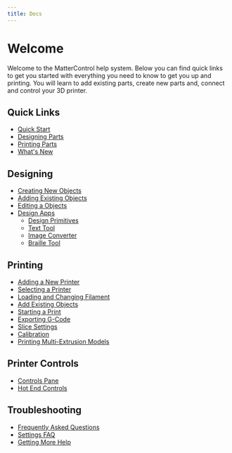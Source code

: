 ```yaml
---
title: Docs
---
```


Welcome
=======

Welcome to the MatterControl help system. Below you can find quick links to get you started with everything you need to know to get you up and printing. You will learn to add existing parts, create new parts and, connect and control your 3D printer.

## Quick Links

* [Quick Start](quick-start.md)
* [Designing Parts](designing/index.md)
* [Printing Parts](printing/index.md)
* [What's New](whats-new.md)

## Designing

* [Creating New Objects](designing/creating-new-objects.md)
* [Adding Existing Objects](designing/add-existing-objects.md)
* [Editing a Objects](designing/editing-objects.md)
* [Design Apps](designing/design-apps/index.md)
  * [Design Primitives](designing/design-primitives/index.md)
  * [Text Tool](designing/design-primitives/text-tool.md)
  * [Image Converter](designing/design-primitives/image-converter.md)
  * [Braille Tool](designing/design-primitives/braille-tool.md)

## Printing

* [Adding a New Printer](printing/adding-new-printer.md)
* [Selecting a Printer](printing/selecting-a-printer.md)
* [Loading and Changing Filament](printing/loading-and-changing-filament.md)
* [Add Existing Objects](designing/add-existing-objects.md)
* [Starting a Print](printing/starting-a-print.md)
* [Exporting G-Code](printing/exporting-g-code.md)
* [Slice Settings](slice-settings/index.md)
* [Calibration](calibration/index.md)
* [Printing Multi-Extrusion Models](printing/multi-color-stls.md)

## Printer Controls

* [Controls Pane](printer-controls/index.md)
* [Hot End Controls](printer-controls/hotend-controls.md)

## Troubleshooting

* [Frequently Asked Questions](frequently-asked-questions.md)
* [Settings FAQ](slice-settings/settings-faq.md)
* [Getting More Help](get-support.md)
